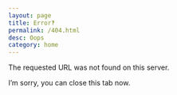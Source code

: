 ```yaml
---
layout: page
title: Error‽
permalink: /404.html
desc: Oops
category: home
---
```


<p>The requested URL was not found on this server.</p>
<p>I’m sorry, you can close this tab now.</p>
